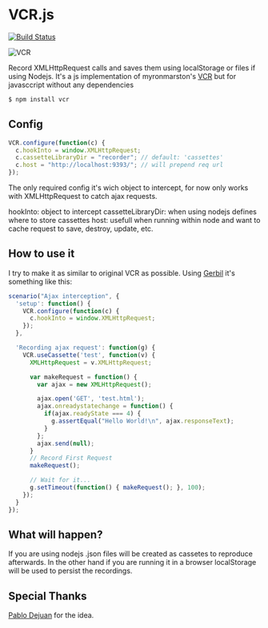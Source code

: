 # VCR.js

[![Build Status](https://secure.travis-ci.org/MoriTanosuke/FitbitAnalyzr.png?branch=master)](http://travis-ci.org/MoriTanosuke/FitbitAnalyzr)

![VCR](http://upload.wikimedia.org/wikipedia/commons/thumb/5/56/N1500_v2.jpg/275px-N1500_v2.jpg)

Record XMLHttpRequest calls and saves them using localStorage or files if using
Nodejs.
It's a js implementation of myronmarston's [VCR](https://github.com/myronmarston/vcr)
but for javasccript without any dependencies

```bash
$ npm install vcr
```

## Config

```javascript
VCR.configure(function(c) {
  c.hookInto = window.XMLHttpRequest;
  c.cassetteLibraryDir = "recorder"; // default: 'cassettes'
  c.host = "http://localhost:9393/"; // will prepend req url
});
```

The only required config it's wich object to intercept, for now only works with
XMLHttpRequest to catch ajax requests.

hookInto: object to intercept
cassetteLibraryDir: when using nodejs defines where to store cassettes
host: usefull when running within node and want to cache request to save,
destroy, update, etc.

## How to use it

I try to make it as similar to original VCR as possible.
Using [Gerbil](http://github.com/elcuervo/gerbil) it's something like this:

```javascript
scenario("Ajax interception", {
  'setup': function() {
    VCR.configure(function(c) {
      c.hookInto = window.XMLHttpRequest;
    });
  },

  'Recording ajax request': function(g) {
    VCR.useCassette('test', function(v) {
      XMLHttpRequest = v.XMLHttpRequest;

      var makeRequest = function() {
        var ajax = new XMLHttpRequest();

        ajax.open('GET', 'test.html');
        ajax.onreadystatechange = function() {
          if(ajax.readyState === 4) {
            g.assertEqual("Hello World!\n", ajax.responseText);
          }
        };
        ajax.send(null);
      }
      // Record First Request
      makeRequest();

      // Wait for it...
      g.setTimeout(function() { makeRequest(); }, 100);
    });
  }
});
```

## What will happen?

If you are using nodejs .json files will be created as cassetes to reproduce
afterwards. In the other hand if you are running it in a browser localStorage
will be used to persist the recordings.

## Special Thanks
[Pablo Dejuan](https://github.com/pdjota) for the idea.

